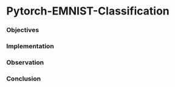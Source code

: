 # Pytorch-EMNIST-Classification
### Objectives

### Implementation

### Observation

### Conclusion
